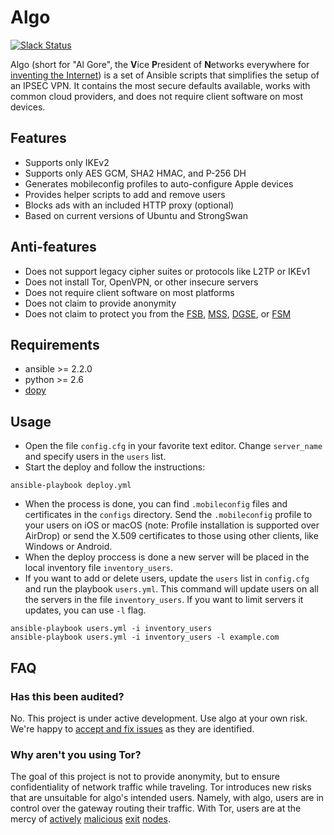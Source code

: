 # Algo

[![Slack Status](https://empireslacking.herokuapp.com/badge.svg)](https://empireslacking.herokuapp.com)

Algo (short for "Al Gore", the **V**ice **P**resident of **N**etworks everywhere for [inventing the Internet](https://www.youtube.com/watch?v=BnFJ8cHAlco)) is a set of Ansible scripts that simplifies the setup of an IPSEC VPN. It contains the most secure defaults available, works with common cloud providers, and does not require client software on most devices.

## Features

* Supports only IKEv2
* Supports only AES GCM, SHA2 HMAC, and P-256 DH
* Generates mobileconfig profiles to auto-configure Apple devices
* Provides helper scripts to add and remove users
* Blocks ads with an included HTTP proxy (optional)
* Based on current versions of Ubuntu and StrongSwan

## Anti-features

* Does not support legacy cipher suites or protocols like L2TP or IKEv1
* Does not install Tor, OpenVPN, or other insecure servers
* Does not require client software on most platforms
* Does not claim to provide anonymity
* Does not claim to protect you from the [FSB](https://en.wikipedia.org/wiki/Federal_Security_Service), [MSS](https://en.wikipedia.org/wiki/Ministry_of_State_Security_(China)), [DGSE](https://en.wikipedia.org/wiki/Directorate-General_for_External_Security), or [FSM](https://en.wikipedia.org/wiki/Flying_Spaghetti_Monster)

## Requirements

* ansible >= 2.2.0
* python >= 2.6
* [dopy](https://github.com/Wiredcraft/dopy)

## Usage

* Open the file `config.cfg` in your favorite text editor. Change `server_name` and specify users in the `users` list.
* Start the deploy and follow the instructions: 
```
ansible-playbook deploy.yml
```
* When the process is done, you can find `.mobileconfig` files and certificates in the `configs` directory. Send the `.mobileconfig` profile to your users on iOS or macOS (note: Profile installation is supported over AirDrop) or send the X.509 certificates to those using other clients, like Windows or Android.
* When the deploy proccess is done a new server will be placed in the local inventory file `inventory_users`.
* If you want to add or delete users, update the `users` list in `config.cfg` and run the playbook `users.yml`. This command will update users on all the servers in the file `inventory_users`. If you want to limit servers it updates, you can use `-l` flag.
```
ansible-playbook users.yml -i inventory_users
ansible-playbook users.yml -i inventory_users -l example.com
```

## FAQ

### Has this been audited?

No. This project is under active development. Use algo at your own risk. We're happy to [accept and fix issues](https://github.com/trailofbits/algo/issues) as they are identified.

### Why aren't you using Tor?

The goal of this project is not to provide anonymity, but to ensure confidentiality of network traffic while traveling. Tor introduces new risks that are unsuitable for algo's intended users. Namely, with algo, users are in control over the gateway routing their traffic. With Tor, users are at the mercy of [actively](https://www.securityweek2016.tu-darmstadt.de/fileadmin/user_upload/Group_securityweek2016/pets2016/10_honions-sanatinia.pdf) [malicious](https://chloe.re/2015/06/20/a-month-with-badonions/) [exit](https://community.fireeye.com/people/archit.mehta/blog/2014/11/18/onionduke-apt-malware-distributed-via-malicious-tor-exit-node) [nodes](https://www.wired.com/2010/06/wikileaks-documents/).
